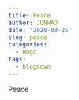 ```yaml
---
title: Peace
author: JUNHAO
date: '2020-03-25'
slug: peace
categories:
  - Hugo
tags:
  - blogdown
---
```

  Peace